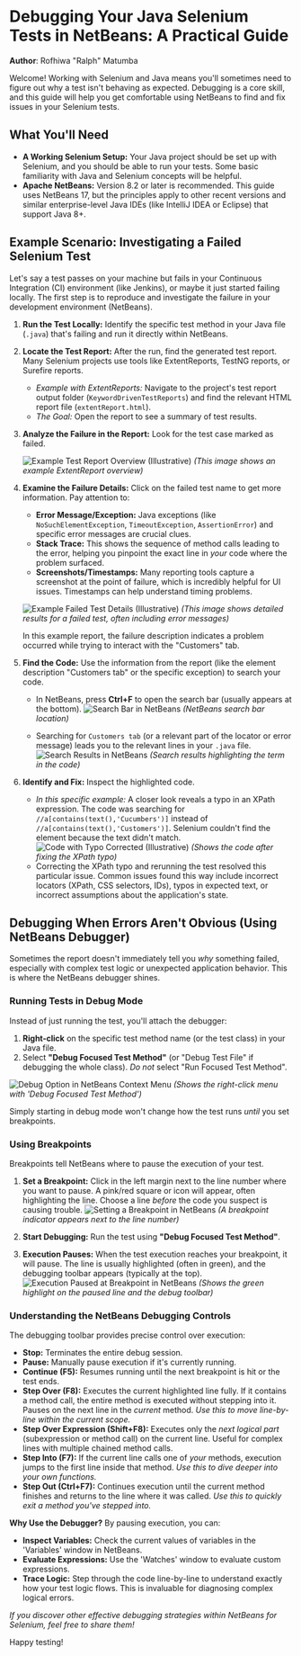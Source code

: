 # Debugging Your Java Selenium Tests in NetBeans: A Practical Guide

**Author**: Rofhiwa "Ralph" Matumba

Welcome! Working with Selenium and Java means you'll sometimes need to figure out why a test isn't behaving as expected. Debugging is a core skill, and this guide will help you get comfortable using NetBeans to find and fix issues in your Selenium tests.

## What You'll Need

* **A Working Selenium Setup:** Your Java project should be set up with Selenium, and you should be able to run your tests. Some basic familiarity with Java and Selenium concepts will be helpful.
* **Apache NetBeans:** Version 8.2 or later is recommended. This guide uses NetBeans 17, but the principles apply to other recent versions and similar enterprise-level Java IDEs (like IntelliJ IDEA or Eclipse) that support Java 8+.

## Example Scenario: Investigating a Failed Selenium Test

Let's say a test passes on your machine but fails in your Continuous Integration (CI) environment (like Jenkins), or maybe it just started failing locally. The first step is to reproduce and investigate the failure in your development environment (NetBeans).

1. **Run the Test Locally:** Identify the specific test method in your Java file (`.java`) that's failing and run it directly within NetBeans.
2. **Locate the Test Report:** After the run, find the generated test report. Many Selenium projects use tools like ExtentReports, TestNG reports, or Surefire reports.
    * *Example with ExtentReports:* Navigate to the project's test report output folder (`KeywordDrivenTestReports`) and find the relevant HTML report file (`extentReport.html`).
    * *The Goal:* Open the report to see a summary of test results.

3. **Analyze the Failure in the Report:** Look for the test case marked as failed.

    ![Example Test Report Overview (Illustrative)](image-5.png) *(This image shows an example ExtentReport overview)*

4. **Examine the Failure Details:** Click on the failed test name to get more information. Pay attention to:
    * **Error Message/Exception:** Java exceptions (like `NoSuchElementException`, `TimeoutException`, `AssertionError`) and specific error messages are crucial clues.
    * **Stack Trace:** This shows the sequence of method calls leading to the error, helping you pinpoint the exact line in *your* code where the problem surfaced.
    * **Screenshots/Timestamps:** Many reporting tools capture a screenshot at the point of failure, which is incredibly helpful for UI issues. Timestamps can help understand timing problems.

    ![Example Failed Test Details (Illustrative)](image-6.png) *(This image shows detailed results for a failed test, often including error messages)*

    In this example report, the failure description indicates a problem occurred while trying to interact with the "Customers" tab.

5. **Find the Code:** Use the information from the report (like the element description "Customers tab" or the specific exception) to search your code.
    * In NetBeans, press **Ctrl+F** to open the search bar (usually appears at the bottom).
    ![Search Bar in NetBeans](image-8.png) *(NetBeans search bar location)*

    * Searching for `Customers tab` (or a relevant part of the locator or error message) leads you to the relevant lines in your `.java` file.
    ![Search Results in NetBeans](image-7.png) *(Search results highlighting the term in the code)*

6. **Identify and Fix:** Inspect the highlighted code.
    * *In this specific example:* A closer look reveals a typo in an XPath expression. The code was searching for `//a[contains(text(),'Cucumbers')]` instead of `//a[contains(text(),'Customers')]`. Selenium couldn't find the element because the text didn't match.
    ![Code with Typo Corrected (Illustrative)](image-9.png) *(Shows the code after fixing the XPath typo)*
    * Correcting the XPath typo and rerunning the test resolved this particular issue. Common issues found this way include incorrect locators (XPath, CSS selectors, IDs), typos in expected text, or incorrect assumptions about the application's state.

## Debugging When Errors Aren't Obvious (Using NetBeans Debugger)

Sometimes the report doesn't immediately tell you *why* something failed, especially with complex test logic or unexpected application behavior. This is where the NetBeans debugger shines.

### Running Tests in Debug Mode

Instead of just running the test, you'll attach the debugger:

1. **Right-click** on the specific test method name (or the test class) in your Java file.
2. Select **"Debug Focused Test Method"** (or "Debug Test File" if debugging the whole class). *Do not* select "Run Focused Test Method".

![Debug Option in NetBeans Context Menu](image-10.png) *(Shows the right-click menu with 'Debug Focused Test Method')*

Simply starting in debug mode won't change how the test runs *until* you set breakpoints.

### Using Breakpoints

Breakpoints tell NetBeans where to pause the execution of your test.

1. **Set a Breakpoint:** Click in the left margin next to the line number where you want to pause. A pink/red square or icon will appear, often highlighting the line. Choose a line *before* the code you suspect is causing trouble.
    ![Setting a Breakpoint in NetBeans](image-12.png) *(A breakpoint indicator appears next to the line number)*

2. **Start Debugging:** Run the test using **"Debug Focused Test Method"**.
3. **Execution Pauses:** When the test execution reaches your breakpoint, it will pause. The line is usually highlighted (often in green), and the debugging toolbar appears (typically at the top).
    ![Execution Paused at Breakpoint in NetBeans](image-13.png) *(Shows the green highlight on the paused line and the debug toolbar)*

### Understanding the NetBeans Debugging Controls

The debugging toolbar provides precise control over execution:

* **Stop:** Terminates the entire debug session.
* **Pause:** Manually pause execution if it's currently running.
* **Continue (F5):** Resumes running until the next breakpoint is hit or the test ends.
* **Step Over (F8):** Executes the current highlighted line fully. If it contains a method call, the entire method is executed without stepping into it. Pauses on the next line in the *current* method. *Use this to move line-by-line within the current scope.*
* **Step Over Expression (Shift+F8):** Executes only the *next logical part* (subexpression or method call) on the current line. Useful for complex lines with multiple chained method calls.
* **Step Into (F7):** If the current line calls one of *your* methods, execution jumps to the first line inside that method. *Use this to dive deeper into your own functions.*
* **Step Out (Ctrl+F7):** Continues execution until the current method finishes and returns to the line where it was called. *Use this to quickly exit a method you've stepped into.*

**Why Use the Debugger?** By pausing execution, you can:

* **Inspect Variables:** Check the current values of variables in the 'Variables' window in NetBeans.
* **Evaluate Expressions:** Use the 'Watches' window to evaluate custom expressions.
* **Trace Logic:** Step through the code line-by-line to understand exactly how your test logic flows. This is invaluable for diagnosing complex logical errors.

*If you discover other effective debugging strategies within NetBeans for Selenium, feel free to share them!*

Happy testing!
